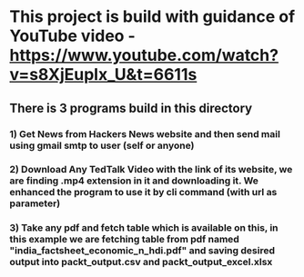 # This project is build with guidance of YouTube video - https://www.youtube.com/watch?v=s8XjEuplx_U&t=6611s

## There is 3 programs build in this directory 

### 1) Get News from Hackers News website and then send mail using gmail smtp to user (self or anyone)
### 2) Download Any TedTalk Video with the link of its website, we are finding .mp4 extension in it and downloading it. We enhanced the program to use it by cli command (with url as parameter)
### 3) Take any pdf and fetch table which is available on this, in this example we are fetching table from pdf named "india_factsheet_economic_n_hdi.pdf" and saving desired output into packt_output.csv and packt_output_excel.xlsx